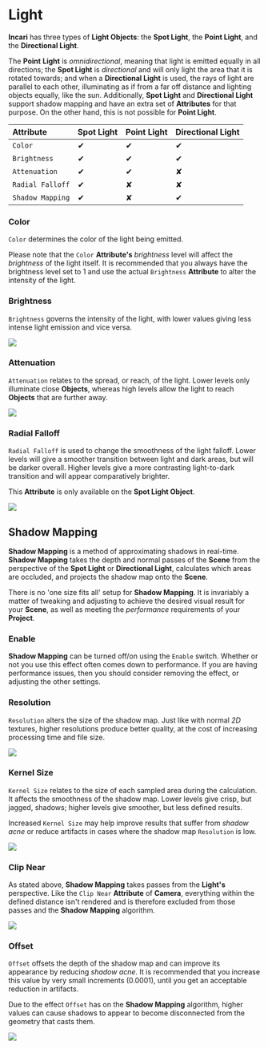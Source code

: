 # Light

**Incari** has three types of **Light Objects**: the **Spot Light**, the **Point Light**, and the **Directional Light**.

The **Point** **Light** is _omnidirectional_, meaning that light is emitted equally in all directions; the **Spot Light** is _directional_ and will only light the area that it is rotated towards; and when a **Directional Light** is used, the rays of light are parallel to each other, illuminating as if from a far off distance and lighting objects equally, like the sun.  Additionally, **Spot Light** and **Directional Light** support shadow mapping and have an extra set of **Attributes** for that purpose. On the other hand, this is not possible for **Point Light**.

| Attribute | Spot Light | Point Light | Directional Light |
| :--- | :--- | :--- | :--- |
| `Color` | ✔ | ✔ | ✔ |
| `Brightness` | ✔ | ✔ | ✔ |
| `Attenuation` | ✔ | ✔ | ✘ |
| `Radial Falloff` | ✔ | ✘ | ✘ |
| `Shadow Mapping` | ✔ | ✘ | ✔ |

### Color

`Color` determines the color of the light being emitted.

Please note that the `Color` **Attribute's** _brightness_ level will affect the *brightness* of the light itself. It is recommended that you always have the brightness level set to 1 and use the actual `Brightness` **Attribute** to alter the intensity of the light.


### Brightness

`Brightness` governs the intensity of the light, with lower values giving less intense light emission and vice versa.

![](../../.gitbook/assets/brightness.gif)

### Attenuation

`Attenuation` relates to the spread, or reach, of the light. Lower levels only illuminate close **Objects**, whereas high levels allow the light to reach **Objects** that are further away.

![](../../.gitbook/assets/attenuation.gif)

### Radial Falloff

`Radial Falloff` is used to change the smoothness of the light falloff. Lower levels will give a smoother transition between light and dark areas, but will be darker overall. Higher levels give a more contrasting light-to-dark transition and will appear comparatively brighter.

This **Attribute** is only available on the **Spot Light Object**.

![](../../.gitbook/assets/radialfalloff.gif)

## Shadow Mapping

**Shadow Mapping** is a method of approximating shadows in real-time. **Shadow Mapping** takes the depth and normal passes of the **Scene** from the perspective of the **Spot Light** or **Directional Light**, calculates which areas are occluded, and projects the shadow map onto the **Scene**.

There is no 'one size fits all' setup for **Shadow Mapping**. It is invariably a matter of tweaking and adjusting to achieve the desired visual result for your **Scene**, as well as meeting the _performance_ requirements of your **Project**.

### Enable

**Shadow Mapping** can be turned off/on using the `Enable` switch. Whether or not you use this effect often comes down to performance. If you are having performance issues, then you should consider removing the effect, or adjusting the other settings.

### Resolution

`Resolution` alters the size of the shadow map. Just like with normal *2D* textures, higher resolutions produce better quality, at the cost of increasing processing time and file size.

![](../../.gitbook/assets/resolution.gif)

### Kernel Size

`Kernel Size` relates to the size of each sampled area during the calculation. It affects the smoothness of the shadow map. Lower levels give crisp, but jagged, shadows; higher levels give smoother, but less defined results.

Increased `Kernel Size` may help improve results that suffer from _shadow acne_ or reduce artifacts in cases where the shadow map `Resolution` is low.

![](../../.gitbook/assets/kernel-size.gif)

### Clip Near

As stated above, **Shadow Mapping** takes passes from the **Light's** perspective. Like the `Clip Near` **Attribute** of **Camera**, everything within the defined distance isn't rendered and is therefore excluded from those passes and the **Shadow Mapping** algorithm.

![](../../.gitbook/assets/clip-near.gif)

### Offset

`Offset` offsets the depth of the shadow map and can improve its appearance by reducing _shadow acne_. It is recommended that you increase this value by very small increments \(0.0001\), until you get an acceptable reduction in artifacts.

Due to the effect `Offset` has on the **Shadow Mapping** algorithm, higher values can cause shadows to appear to become disconnected from the geometry that casts them.

![](../../.gitbook/assets/offset.gif)

